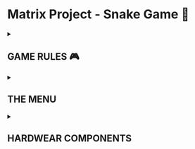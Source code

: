 # Matrix Project - Snake Game 🐍

<details>
  <summary><h2><b>GAME RULES 🎮</b></h2></summary>
  
  Text pentru regulile jocului.

</details> 

<details>
  <summary><h2><b>THE MENU</b></h2></summary>
  
  Text pentru regulile jocului.

</details> 

<details>
  <summary><h2><b>HARDWEAR COMPONENTS</b></h2></summary>
<ul>
  <li>1 LCD</li>
  <li>1 8X8 matrix</li>
  <li>1 MAX7219 LED Driver</li>
  <li>1 joystick</li>
  <li>1 buzzer</li>
  <li>1 potentiometer (for controlling the LCD contrast)
</ul>  

</details> 
